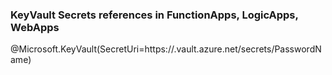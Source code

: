 ### KeyVault Secrets references in FunctionApps, LogicApps, WebApps

@Microsoft.KeyVault(SecretUri=https://<KeyVaultName>.vault.azure.net/secrets/PasswordName)
